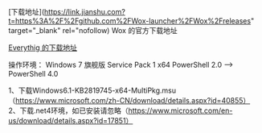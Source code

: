 [下载地址](https://link.jianshu.com?t=https%3A%2F%2Fgithub.com%2FWox-launcher%2FWox%2Freleases" target="_blank" rel="nofollow)  Wox 的官方下载地址

[Everythig 的下载地址](http://www.voidtools.com/)

操作环境：
Windows 7 旗舰版 Service Pack 1 x64
PowerShell 2.0 –> PowerShell 4.0

1、下载Windows6.1-KB2819745-x64-MultiPkg.msu （https://www.microsoft.com/zh-CN/download/details.aspx?id=40855）
2、下载.net4环境，如已安装请忽略（https://www.microsoft.com/en-us/download/details.aspx?id=17851）

